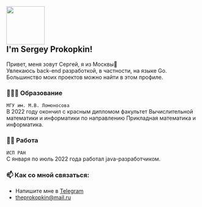 <div>
<h2> <img src="https://media.giphy.com/media/MeJgB3yMMwIaHmKD4z/giphy.gif" width="100"><br>I'm Sergey Prokopkin!</h2>

Привет, меня зовут Сергей, я из Москвы👋<br> Увлекаюсь back-end разработкой, в частности, на языке Go. Большинство моих проектов можно найти в этом профиле.

### 👨🏻‍🎓 Образование
```МГУ им. М.В. Ломоносова```<br> 
В 2022 году окончил с красным дипломом факультет Вычислительной математики и информатики по направлению Прикладная математика и информатика.
### 👨‍💻 Работа
```ИСП РАН```<br> С января по июль 2022 года работал java-разработчиком.

### 📫 Как со мной связаться: 
- Напишите мне в [Telegram](https://t.me/prokopk1n)
- theprokopkin@mail.ru
